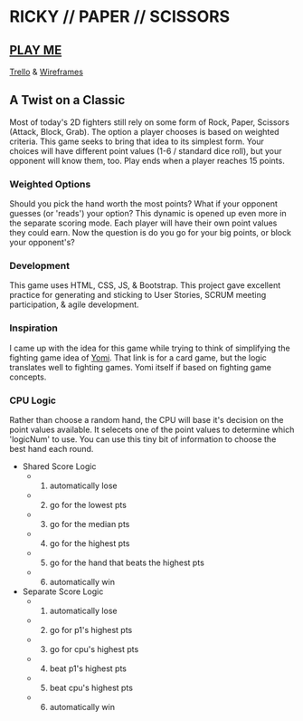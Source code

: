 # RICKY // PAPER // SCISSORS

## [PLAY ME](https://rickytranmer.github.io/wdi-project-1/)

[Trello](https://trello.com/b/enXXdmEj/wdi-6-project-1) & [Wireframes](https://drive.google.com/open?id=1szioAdYoNQNIWoCWDdpcaTEwnO5-bF2E)

## A Twist on a Classic

Most of today's 2D fighters still rely on some form of Rock, Paper, Scissors (Attack, Block, Grab).  The option a player chooses is based on weighted criteria.  This game seeks to bring that idea to its simplest form.  Your choices will have different point values (1-6 / standard dice roll), but your opponent will know them, too.  Play ends when a player reaches 15 points.

### Weighted Options

Should you pick the hand worth the most points?  What if your opponent guesses (or 'reads') your option?  This dynamic is opened up even more in the separate scoring mode.  Each player will have their own point values they could earn.  Now the question is do you go for your big points, or block your opponent's?

### Development

This game uses HTML, CSS, JS, & Bootstrap.  This project gave excellent practice for generating and sticking to User Stories, SCRUM meeting participation, & agile development.

### Inspiration

I came up with the idea for this game while trying to think of simplifying the fighting game idea of [Yomi](http://forums.shoryuken.com/discussion/113407/yomi-thread-yomi-the-japanese-word-for-reading-the-mind-of-your-opponent).  That link is for a card game, but the logic translates well to fighting games.  Yomi itself if based on fighting game concepts.

### CPU Logic

Rather than choose a random hand, the CPU will base it's decision on the point values available.  It selecets one of the point values to determine which 'logicNum' to use.  You can use this tiny bit of information to choose the best hand each round.

- Shared Score Logic
	- 1) automatically lose
	- 2) go for the lowest pts
	- 3) go for the median pts
	- 4) go for the highest pts
	- 5) go for the hand that beats the highest pts
	- 6) automatically win
- Separate Score Logic
	- 1) automatically lose
	- 2) go for p1's highest pts
	- 3) go for cpu's highest pts
	- 4) beat p1's highest pts
	- 5) beat cpu's highest pts
	- 6) automatically win
